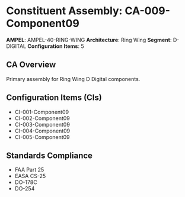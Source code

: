 # Constituent Assembly: CA-009-Component09

**AMPEL**: AMPEL-40-RING-WING
**Architecture**: Ring Wing
**Segment**: D-DIGITAL
**Configuration Items**: 5

## CA Overview
Primary assembly for Ring Wing D Digital components.

## Configuration Items (CIs)
- CI-001-Component09
- CI-002-Component09
- CI-003-Component09
- CI-004-Component09
- CI-005-Component09

## Standards Compliance
- FAA Part 25
- EASA CS-25
- DO-178C
- DO-254
